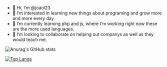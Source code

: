 - 👋 Hi, I’m @joaol23
- 👀 I’m interested in learning new things about programing and grow more and more every day.
- 🌱 I’m currently learning php and js, where I'm working right now these are the more used languages.
- 💞️ I’m looking to collaborate on helping out companys as well as they would teach me.

<!---
joaol23/joaol23 is a ✨ special ✨ repository because its `README.md` (this file) appears on your GitHub profile.
You can click the Preview link to take a look at your changes.
--->

![Anurag's GitHub stats](https://github-readme-stats.vercel.app/api?username=joaol23&show_icons=true&theme=midnight-purple&&count_private=true&include_all_commits=true)

[![Top Langs](https://github-readme-stats.vercel.app/api/top-langs/?username=joaol23&layout=compact)](https://github.com/joaol23/github-readme-stats&theme=midnight-purpl)
